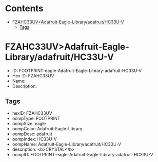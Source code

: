 



Contents
========

* [FZAHC33UV>Adafruit-Eagle-Library/adafruit/HC33U-V](#fzahc33uvadafruit-eagle-libraryadafruithc33u-v)
	* [Tags](#tags)

# FZAHC33UV>Adafruit-Eagle-Library/adafruit/HC33U-V

- ID: FOOTPRINT-eagle-Adafruit-Eagle-Library-adafruit-HC33U-V
- Hex ID: FZAHC33UV
- Name: 
- Description: 

## Tags

- hexID: FZAHC33UV
- oompType: FOOTPRINT
- oompSize: eagle
- oompColor: Adafruit-Eagle-Library
- oompDesc: adafruit
- oompIndex: HC33U-V
- oompName: Adafruit-Eagle-Library/adafruit/HC33U-V
- description: &lt;b&gt;CRYSTAL&lt;/b&gt;
- oompID: FOOTPRINT-eagle-Adafruit-Eagle-Library-adafruit-HC33U-V
